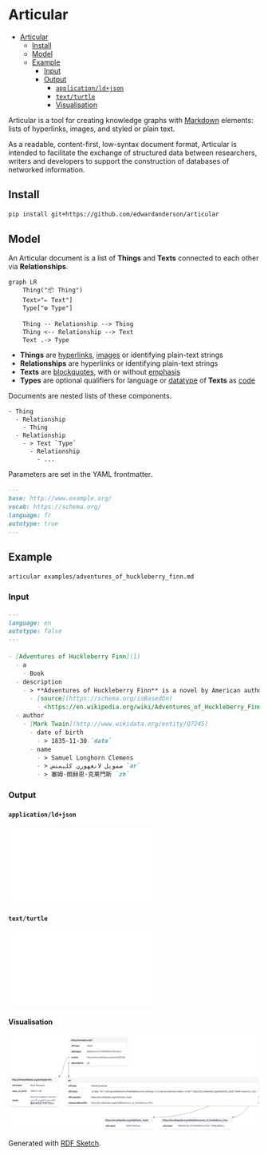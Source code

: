 # Articular

- [Articular](#articular)
  - [Install](#install)
  - [Model](#model)
  - [Example](#example)
    - [Input](#input)
    - [Output](#output)
      - [`application/ld+json`](#applicationldjson)
      - [`text/turtle`](#textturtle)
      - [Visualisation](#visualisation)

Articular is a tool for creating knowledge graphs with [Markdown](https://daringfireball.net/projects/markdown/) elements: lists of hyperlinks, images, and styled or plain text.

As a readable, content-first, low-syntax document format, Articular is intended to facilitate the exchange of structured data between researchers, writers and developers to support the construction of databases of networked information.

## Install

```bash
pip install git+https://github.com/edwardanderson/articular
```

## Model

An Articular document is a list of **Things** and **Texts** connected to each other via **Relationships**.

```mermaid
graph LR
    Thing("📦 Thing")
    Text>"✏️ Text"]
    Type["⚙️ Type"]

    Thing -- Relationship --> Thing
    Thing <-- Relationship --> Text
    Text .-> Type
```

* **Things** are [hyperlinks](https://daringfireball.net/projects/markdown/syntax#link), [images](https://daringfireball.net/projects/markdown/syntax#img) or identifying plain-text strings
* **Relationships** are hyperlinks or identifying plain-text strings
* **Texts** are [blockquotes](https://daringfireball.net/projects/markdown/syntax#blockquote), with or without [emphasis](https://daringfireball.net/projects/markdown/syntax#em)
* **Types** are optional qualifiers for language or [datatype](https://www.w3.org/TR/2014/REC-rdf11-concepts-20140225/#section-Datatypes) of **Texts** as [code](https://daringfireball.net/projects/markdown/syntax#code)

Documents are nested lists of these components.

```text
- Thing
  - Relationship
    - Thing
  - Relationship
    - > Text `Type`
      - Relationship
        - ...
```

Parameters are set in the YAML frontmatter.

```markdown
---
base: http://www.example.org/
vocab: https://schema.org/
language: fr
autotype: true
---
```

## Example

```bash
articular examples/adventures_of_huckleberry_finn.md
```

### Input

```markdown
---
language: en
autotype: false
---

- [Adventures of Huckleberry Finn](1)
  - a
    - Book
  - description
    - > **Adventures of Huckleberry Finn** is a novel by American author [Mark Twain](https://en.wikipedia.org/wiki/Mark_Twain).
      - [source](https://schema.org/isBasedOn)
        - <https://en.wikipedia.org/wiki/Adventures_of_Huckleberry_Finn>
  - author
    - [Mark Twain](http://www.wikidata.org/entity/Q7245)
      - date of birth
        - > 1835-11-30 `date`
      - name
        - > Samuel Longhorn Clemens
        - > صمويل لانغهورن كليمنس `ar`
        - > 塞姆·朗赫恩·克莱門斯 `zh`
```

### Output

#### `application/ld+json`

![application/json](examples/adventures_of_huckleberry_finn.json)

#### `text/turtle`

![text/turtle](examples/adventures_of_huckleberry_finn.ttl)

#### Visualisation

![Visualisation](examples/adventures_of_huckleberry_finn.png)

Generated with [RDF Sketch](https://sketch.zazuko.com/).
